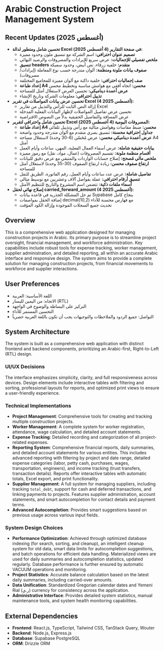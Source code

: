 # Arabic Construction Project Management System

## Recent Updates (أغسطس 2025)
- **تحسين شامل ومتطور لدالة Excel في صفحة التقارير (4 أغسطس 2025):**
  - **تصميم عنوان احترافي:** اسم الشركة مع تنسيق ملون وحدود مميزة
  - **ملخص تفصيلي للإجماليات:** عرض سريع للإيرادات والمصروفات والرصيد النهائي
  - **تنسيق headers متقدم:** خلفية زرقاء، نص أبيض، وحدود سميكة
  - **صفوف بيانات ملونة ومنظمة:** ألوان متدرجة حسب نوع المعاملة (إيرادات/مصروفات)
  - **صف إجماليات احترافي:** خلفية داكنة مع ألوان مميزة للمجاميع المختلفة
  - **إعداد طباعة A4 محسن:** اتجاه أفقي مع هوامش مناسبة وتخطيط محسن
  - **عرض أعمدة ديناميكي:** تحسين العرض لاستغلال أمثل للمساحة
  - **تذييل احترافي:** معلومات الشركة وتاريخ الإنشاء
- **تحسين عرض بيانات المواصلات في تقرير Excel (4 أغسطس 2025):**
  - إزالة النص الثابت للرأس والتذييل من تقارير Excel
  - تحسين عرض تفاصيل المواصلات لإظهار البيانات الفعلية المدخلة
  - عرض المسافة والتفاصيل الحقيقية بدلاً من النصوص الافتراضية
- **تحسين شامل واحترافي لتقرير Excel المصروفات اليومية (4 أغسطس 2025):**
  - **إعداد طباعة A4 محسن:** ضبط مقاسات وهوامش مثالية مع رأس وتذييل تلقائي
  - **جداول احترافية محسنة:** تنسيق بصري متقدم مع ألوان متدرجة وحدود واضحة
  - **عرض أعمدة ديناميكي محسن:** عرض مُحَسّن (6-30 وحدة) لاستغلال مساحة A4 أمثل
  - **بيانات حقيقية شاملة:** عرض أسماء العمال الفعلية، المهن، ساعات وأيام العمل
  - **أقسام منظمة ملونة:** تقسيم المصروفات (عمال، مواد، نقل) مع رموز مميزة
  - **ملخص مالي مُصحح:** إصلاح حسابات الواردات والمتبقي مع عرض دقيق للبيانات
  - **ارتفاع صفوف محسن:** زيادة ارتفاع الصفوف (30-35 وحدة) لاستغلال أمثل للمساحة
  - **تفاصيل شاملة:** عرض عدد ساعات وأيام العمل، رقم الفاتورة، الطريق للنقل
  - **تنسيق أرقام احترافي:** عملة بفواصل آلاف وعشريين مع توسيط مثالي
  - **أسماء ملفات ذكية:** تتضمن اسم المشروع والتاريخ للتنظيم الأمثل
- **إصلاح نهائي لحقل carried_forward_amount (4 أغسطس 2025):**
  - تم حل المشكلة الجذرية في قاعدة بيانات Supabase بنجاح كامل
  - إضافة الحقل بمواصفات decimal(10,2) مع فهارس محسنة للأداء
  - تحديث جميع السجلات الموجودة وإزالة الكود المؤقت

## Overview
This is a comprehensive web application designed for managing construction projects in Arabic. Its primary purpose is to streamline project oversight, financial management, and workforce administration. Key capabilities include robust tools for expense tracking, worker management, supplier administration, and detailed reporting, all within an accurate Arabic interface and responsive design. The system aims to provide a complete solution for managing construction projects, from financial movements to workforce and supplier interactions.

## User Preferences
- اللغة الأساسية: العربية
- الاتجاه: من اليمين لليسار (RTL)
- التركيز على البساطة والوضوح في الواجهة
- التحسين المستمر للأداء
- التواصل: جميع الردود والملاحظات والتوجيهات يجب أن تكون باللغة العربية حصرياً

## System Architecture
The system is built as a comprehensive web application with distinct frontend and backend components, prioritizing an Arabic-first, Right-to-Left (RTL) design.

### UI/UX Decisions
The interface emphasizes simplicity, clarity, and full responsiveness across devices. Design elements include interactive tables with filtering and sorting, professional layouts for reports, and optimized print views to ensure a user-friendly experience.

### Technical Implementations
- **Project Management**: Comprehensive tools for creating and tracking multiple construction projects.
- **Worker Management**: A complete system for worker registration, attendance, wage calculation, and detailed account statements.
- **Expense Tracking**: Detailed recording and categorization of all project-related expenses.
- **Reporting System**: Comprehensive financial reports, daily summaries, and detailed account statements for various entities. This includes advanced reporting with filtering by project and date range, detailed expense categories (labor, petty cash, purchases, wages, transportation, engineers), and income tracking (trust transfers, transaction details). Reports offer interactive tables with automatic totals, Excel export, and print functionality.
- **Supplier Management**: A full system for managing suppliers, including tracking `total_debt`, support for cash and deferred transactions, and linking payments to projects. Features supplier administration, account statements, and smart autocompletion for contact details and payment terms.
- **Advanced Autocompletion**: Provides smart suggestions based on previous usage across various input fields.

### System Design Choices
- **Performance Optimization**: Achieved through optimized database indexing (for search, sorting, and cleanup), an intelligent cleanup system for old data, smart data limits for autocompletion suggestions, and batch operations for efficient data handling. Materialized views are used for daily summaries and autocompletion statistics, updated regularly. Database performance is further ensured by automatic VACUUM operations and monitoring.
- **Project Statistics**: Accurate balance calculation based on the latest daily summaries, including carried-over amounts.
- **Data Unification**: Standardized Gregorian calendar dates and Yemeni Rial (ر.ي) currency for consistency across the application.
- **Administrative Interface**: Provides detailed system statistics, manual maintenance tools, and system health monitoring capabilities.

## External Dependencies
- **Frontend**: React.js, TypeScript, Tailwind CSS, TanStack Query, Wouter
- **Backend**: Node.js, Express.js
- **Database**: Supabase PostgreSQL
- **ORM**: Drizzle ORM